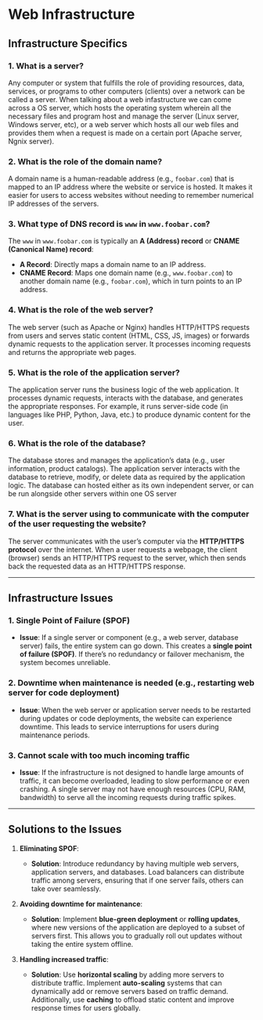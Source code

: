 # Web Infrastructure

## Infrastructure Specifics

### 1. What is a server?

Any computer or system that fulfills the role of providing resources, data, services, or programs to other computers (clients) over a network can be called a server. When talking about a web infastructure we can come across a OS server, which hosts the operating system wherein all the necessary files and program host and manage the server (Linux server, Windows server, etc), or a web server which hosts all our web files and provides them when a request is made on a certain port (Apache server, Ngnix server).

### 2. What is the role of the domain name?

A domain name is a human-readable address (e.g., `foobar.com`) that is mapped to an IP address where the website or service is hosted. It makes it easier for users to access websites without needing to remember numerical IP addresses of the servers.

### 3. What type of DNS record is `www` in `www.foobar.com`?

The `www` in `www.foobar.com` is typically an **A (Address) record** or **CNAME (Canonical Name) record**:

- **A Record**: Directly maps a domain name to an IP address.
- **CNAME Record**: Maps one domain name (e.g., `www.foobar.com`) to another domain name (e.g., `foobar.com`), which in turn points to an IP address.

### 4. What is the role of the web server?

The web server (such as Apache or Nginx) handles HTTP/HTTPS requests from users and serves static content (HTML, CSS, JS, images) or forwards dynamic requests to the application server. It processes incoming requests and returns the appropriate web pages.

### 5. What is the role of the application server?

The application server runs the business logic of the web application. It processes dynamic requests, interacts with the database, and generates the appropriate responses. For example, it runs server-side code (in languages like PHP, Python, Java, etc.) to produce dynamic content for the user.

### 6. What is the role of the database?

The database stores and manages the application’s data (e.g., user information, product catalogs). The application server interacts with the database to retrieve, modify, or delete data as required by the application logic. The database can hosted either as its own independent server, or can be run alongside other servers within one OS server

### 7. What is the server using to communicate with the computer of the user requesting the website?

The server communicates with the user’s computer via the **HTTP/HTTPS protocol** over the internet. When a user requests a webpage, the client (browser) sends an HTTP/HTTPS request to the server, which then sends back the requested data as an HTTP/HTTPS response.

---

## Infrastructure Issues

### 1. Single Point of Failure (SPOF)

- **Issue**: If a single server or component (e.g., a web server, database server) fails, the entire system can go down. This creates a **single point of failure (SPOF)**. If there’s no redundancy or failover mechanism, the system becomes unreliable.

### 2. Downtime when maintenance is needed (e.g., restarting web server for code deployment)

- **Issue**: When the web server or application server needs to be restarted during updates or code deployments, the website can experience downtime. This leads to service interruptions for users during maintenance periods.

### 3. Cannot scale with too much incoming traffic

- **Issue**: If the infrastructure is not designed to handle large amounts of traffic, it can become overloaded, leading to slow performance or even crashing. A single server may not have enough resources (CPU, RAM, bandwidth) to serve all the incoming requests during traffic spikes.

---

## Solutions to the Issues

1. **Eliminating SPOF**:

   - **Solution**: Introduce redundancy by having multiple web servers, application servers, and databases. Load balancers can distribute traffic among servers, ensuring that if one server fails, others can take over seamlessly.

2. **Avoiding downtime for maintenance**:

   - **Solution**: Implement **blue-green deployment** or **rolling updates**, where new versions of the application are deployed to a subset of servers first. This allows you to gradually roll out updates without taking the entire system offline.

3. **Handling increased traffic**:
   - **Solution**: Use **horizontal scaling** by adding more servers to distribute traffic. Implement **auto-scaling** systems that can dynamically add or remove servers based on traffic demand. Additionally, use **caching** to offload static content and improve response times for users globally.
